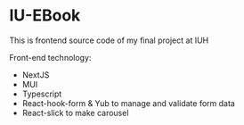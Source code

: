 <h1>IU-EBook</h1>
<p>This is frontend source code of my final project at IUH</p>
<p>Front-end technology:</p>
<ul>
<li>NextJS</li>
<li>MUI</li>
<li>Typescript</li>
<li>React-hook-form & Yub to manage and validate form data</li>
<li>React-slick to make carousel</li>
</ul>